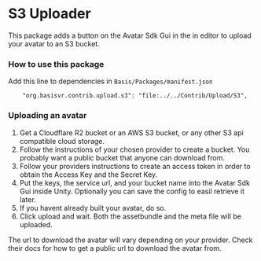 # S3 Uploader
This package adds a button on the Avatar Sdk Gui in the in editor to upload your avatar to an S3 bucket.

### How to use this package

Add this line to dependencies in `Basis/Packages/manifest.json`
```
    "org.basisvr.contrib.upload.s3": "file:../../Contrib/Upload/S3",
```

### Uploading an avatar

1. Get a Cloudflare R2 bucket or an AWS S3 bucket, or any other S3 api compatible cloud storage.
2. Follow the instructions of your chosen provider to create a bucket. You probably want a public bucket that anyone can download from.
3. Follow your providers instructions to create an access token in order to obtain the Access Key and the Secret Key.
4. Put the keys, the service url, and your bucket name into the Avatar Sdk Gui inside Unity. Optionally you can save the config to easil retrieve it later.
5. If you havent already built your avatar, do so.
6. Click upload and wait. Both the assetbundle and the meta file will be uploaded.

The url to download the avatar will vary depending on your provider. Check their docs for how to get a public url to download the avatar from.
